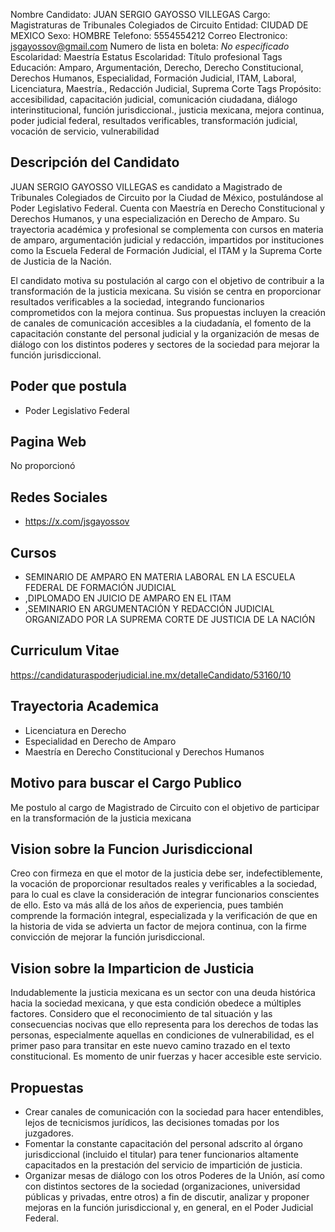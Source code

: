 Nombre Candidato: JUAN SERGIO GAYOSSO VILLEGAS
Cargo: Magistraturas de Tribunales Colegiados de Circuito
Entidad: CIUDAD DE MEXICO
Sexo: HOMBRE
Telefono: 5554554212
Correo Electronico: jsgayossov@gmail.com
Numero de lista en boleta: *No especificado*
Escolaridad: Maestría
Estatus Escolaridad: Título profesional
Tags Educación: Amparo, Argumentación, Derecho, Derecho Constitucional, Derechos Humanos, Especialidad, Formación Judicial, ITAM, Laboral, Licenciatura, Maestría., Redacción Judicial, Suprema Corte
Tags Propósito: accesibilidad, capacitación judicial, comunicación ciudadana, diálogo interinstitucional, función jurisdiccional., justicia mexicana, mejora continua, poder judicial federal, resultados verificables, transformación judicial, vocación de servicio, vulnerabilidad


## Descripción del Candidato 

JUAN SERGIO GAYOSSO VILLEGAS es candidato a Magistrado de Tribunales Colegiados de Circuito por la Ciudad de México, postulándose al Poder Legislativo Federal. Cuenta con Maestría en Derecho Constitucional y Derechos Humanos, y una especialización en Derecho de Amparo. Su trayectoria académica y profesional se complementa con cursos en materia de amparo, argumentación judicial y redacción, impartidos por instituciones como la Escuela Federal de Formación Judicial, el ITAM y la Suprema Corte de Justicia de la Nación.

El candidato motiva su postulación al cargo con el objetivo de contribuir a la transformación de la justicia mexicana. Su visión se centra en proporcionar resultados verificables a la sociedad, integrando funcionarios comprometidos con la mejora continua. Sus propuestas incluyen la creación de canales de comunicación accesibles a la ciudadanía, el fomento de la capacitación constante del personal judicial y la organización de mesas de diálogo con los distintos poderes y sectores de la sociedad para mejorar la función jurisdiccional.


## Poder que postula

- Poder Legislativo Federal


## Pagina Web

No proporcionó


## Redes Sociales

- https://x.com/jsgayossov


## Cursos

- SEMINARIO DE AMPARO EN MATERIA LABORAL EN LA ESCUELA FEDERAL DE FORMACIÓN JUDICIAL
- ,DIPLOMADO EN JUICIO DE AMPARO EN EL ITAM
- ,SEMINARIO EN ARGUMENTACIÓN Y REDACCIÓN JUDICIAL ORGANIZADO POR LA SUPREMA CORTE DE JUSTICIA DE LA NACIÓN


## Curriculum Vitae

https://candidaturaspoderjudicial.ine.mx/detalleCandidato/53160/10


## Trayectoria Academica

- Licenciatura en Derecho
- Especialidad en Derecho de Amparo
- Maestría en Derecho Constitucional y Derechos Humanos


## Motivo para buscar el Cargo Publico

Me postulo al cargo de Magistrado de Circuito con el objetivo de participar en la transformación de la justicia mexicana


## Vision sobre la Funcion Jurisdiccional

Creo con firmeza en que el motor de la justicia debe ser, indefectiblemente, la vocación de proporcionar resultados reales y verificables a la sociedad, para lo cual es clave la consideración de integrar funcionarios conscientes de ello. Esto va más allá de los años de experiencia, pues también comprende la formación integral, especializada y la verificación de que en la historia de vida se advierta un factor de mejora continua, con la firme convicción de mejorar la función jurisdiccional.


## Vision sobre la Imparticion de Justicia

Indudablemente la justicia mexicana es un sector con una deuda histórica hacia la sociedad mexicana, y que esta condición obedece a múltiples factores. Considero que el reconocimiento de tal situación y las consecuencias nocivas que ello representa para los derechos de todas las personas, especialmente aquellas en condiciones de vulnerabilidad, es el primer paso para transitar en este nuevo camino trazado en el texto constitucional. Es momento de unir fuerzas y hacer accesible este servicio.


## Propuestas

- Crear canales de comunicación con la sociedad para hacer entendibles, lejos de tecnicismos jurídicos, las decisiones tomadas por los juzgadores.
- Fomentar la constante capacitación del personal adscrito al órgano jurisdiccional (incluido el titular) para tener funcionarios altamente capacitados en la prestación del servicio de impartición de justicia.
- Organizar mesas de diálogo con los otros Poderes de la Unión, así como con distintos sectores de la sociedad (organizaciones, universidad públicas y privadas, entre otros) a fin de discutir, analizar y proponer mejoras en la función jurisdiccional y, en general, en el Poder Judicial Federal.

